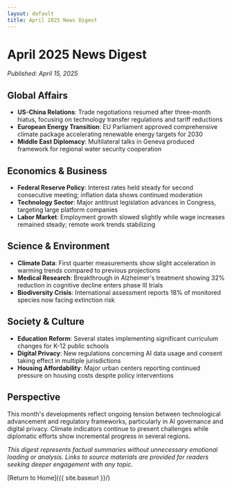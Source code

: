 ```yaml
---
layout: default
title: April 2025 News Digest
---
```


# April 2025 News Digest

*Published: April 15, 2025*

## Global Affairs

- **US-China Relations**: Trade negotiations resumed after three-month hiatus, focusing on technology transfer regulations and tariff reductions
- **European Energy Transition**: EU Parliament approved comprehensive climate package accelerating renewable energy targets for 2030
- **Middle East Diplomacy**: Multilateral talks in Geneva produced framework for regional water security cooperation

## Economics & Business

- **Federal Reserve Policy**: Interest rates held steady for second consecutive meeting; inflation data shows continued moderation
- **Technology Sector**: Major antitrust legislation advances in Congress, targeting large platform companies
- **Labor Market**: Employment growth slowed slightly while wage increases remained steady; remote work trends stabilizing

## Science & Environment

- **Climate Data**: First quarter measurements show slight acceleration in warming trends compared to previous projections
- **Medical Research**: Breakthrough in Alzheimer's treatment showing 32% reduction in cognitive decline enters phase III trials
- **Biodiversity Crisis**: International assessment reports 18% of monitored species now facing extinction risk

## Society & Culture

- **Education Reform**: Several states implementing significant curriculum changes for K-12 public schools
- **Digital Privacy**: New regulations concerning AI data usage and consent taking effect in multiple jurisdictions
- **Housing Affordability**: Major urban centers reporting continued pressure on housing costs despite policy interventions

## Perspective

This month's developments reflect ongoing tension between technological advancement and regulatory frameworks, particularly in AI governance and digital privacy. Climate indicators continue to present challenges while diplomatic efforts show incremental progress in several regions.

*This digest represents factual summaries without unnecessary emotional loading or analysis. Links to source materials are provided for readers seeking deeper engagement with any topic.*

[Return to Home]({{ site.baseurl }}/)